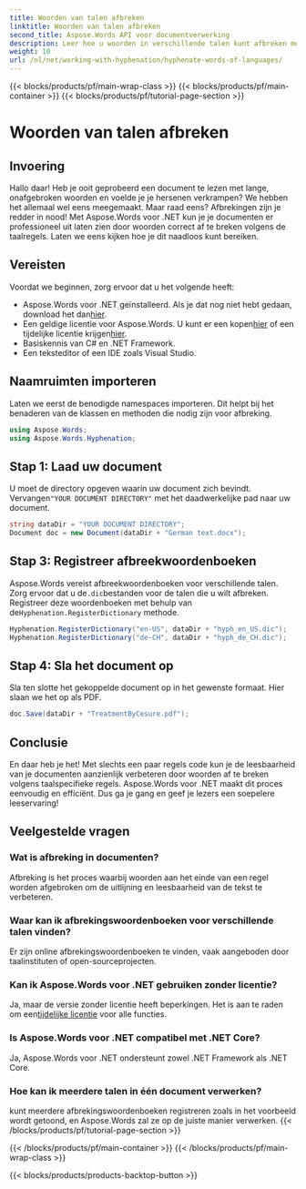 ```yaml
---
title: Woorden van talen afbreken
linktitle: Woorden van talen afbreken
second_title: Aspose.Words API voor documentverwerking
description: Leer hoe u woorden in verschillende talen kunt afbreken met Aspose.Words voor .NET. Volg deze gedetailleerde, stapsgewijze handleiding om de leesbaarheid van uw document te verbeteren.
weight: 10
url: /nl/net/working-with-hyphenation/hyphenate-words-of-languages/
---
```


{{< blocks/products/pf/main-wrap-class >}}
{{< blocks/products/pf/main-container >}}
{{< blocks/products/pf/tutorial-page-section >}}

# Woorden van talen afbreken

## Invoering

Hallo daar! Heb je ooit geprobeerd een document te lezen met lange, onafgebroken woorden en voelde je je hersenen verkrampen? We hebben het allemaal wel eens meegemaakt. Maar raad eens? Afbrekingen zijn je redder in nood! Met Aspose.Words voor .NET kun je je documenten er professioneel uit laten zien door woorden correct af te breken volgens de taalregels. Laten we eens kijken hoe je dit naadloos kunt bereiken.

## Vereisten

Voordat we beginnen, zorg ervoor dat u het volgende heeft:

-  Aspose.Words voor .NET geïnstalleerd. Als je dat nog niet hebt gedaan, download het dan[hier](https://releases.aspose.com/words/net/).
-  Een geldige licentie voor Aspose.Words. U kunt er een kopen[hier](https://purchase.aspose.com/buy) of een tijdelijke licentie krijgen[hier](https://purchase.aspose.com/temporary-license/).
- Basiskennis van C# en .NET Framework.
- Een teksteditor of een IDE zoals Visual Studio.

## Naamruimten importeren

Laten we eerst de benodigde namespaces importeren. Dit helpt bij het benaderen van de klassen en methoden die nodig zijn voor afbreking.

```csharp
using Aspose.Words;
using Aspose.Words.Hyphenation;
```

## Stap 1: Laad uw document

 U moet de directory opgeven waarin uw document zich bevindt. Vervangen`"YOUR DOCUMENT DIRECTORY"` met het daadwerkelijke pad naar uw document.

```csharp
string dataDir = "YOUR DOCUMENT DIRECTORY";
Document doc = new Document(dataDir + "German text.docx");
```

## Stap 3: Registreer afbreekwoordenboeken

 Aspose.Words vereist afbreekwoordenboeken voor verschillende talen. Zorg ervoor dat u de`.dic`bestanden voor de talen die u wilt afbreken. Registreer deze woordenboeken met behulp van de`Hyphenation.RegisterDictionary` methode.

```csharp
Hyphenation.RegisterDictionary("en-US", dataDir + "hyph_en_US.dic");
Hyphenation.RegisterDictionary("de-CH", dataDir + "hyph_de_CH.dic");
```

## Stap 4: Sla het document op

Sla ten slotte het gekoppelde document op in het gewenste formaat. Hier slaan we het op als PDF.

```csharp
doc.Save(dataDir + "TreatmentByCesure.pdf");
```

## Conclusie

En daar heb je het! Met slechts een paar regels code kun je de leesbaarheid van je documenten aanzienlijk verbeteren door woorden af te breken volgens taalspecifieke regels. Aspose.Words voor .NET maakt dit proces eenvoudig en efficiënt. Dus ga je gang en geef je lezers een soepelere leeservaring!

## Veelgestelde vragen

### Wat is afbreking in documenten?
Afbreking is het proces waarbij woorden aan het einde van een regel worden afgebroken om de uitlijning en leesbaarheid van de tekst te verbeteren.

### Waar kan ik afbrekingswoordenboeken voor verschillende talen vinden?
Er zijn online afbrekingswoordenboeken te vinden, vaak aangeboden door taalinstituten of open-sourceprojecten.

### Kan ik Aspose.Words voor .NET gebruiken zonder licentie?
 Ja, maar de versie zonder licentie heeft beperkingen. Het is aan te raden om een[tijdelijke licentie](https://purchase.aspose.com/temporary-license) voor alle functies.

### Is Aspose.Words voor .NET compatibel met .NET Core?
Ja, Aspose.Words voor .NET ondersteunt zowel .NET Framework als .NET Core.

### Hoe kan ik meerdere talen in één document verwerken?
kunt meerdere afbrekingswoordenboeken registreren zoals in het voorbeeld wordt getoond, en Aspose.Words zal ze op de juiste manier verwerken.
{{< /blocks/products/pf/tutorial-page-section >}}

{{< /blocks/products/pf/main-container >}}
{{< /blocks/products/pf/main-wrap-class >}}

{{< blocks/products/products-backtop-button >}}
